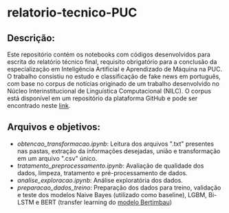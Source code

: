 # relatorio-tecnico-PUC

## Descrição:
Este repositório contém os notebooks com códigos desenvolvidos para escrita do relatório técnico final, requisito obrigatório para a conclusão da especialização em Inteligência Artificial
e Aprendizado de Máquina na PUC. O trabalho consistiu no estudo e classificação de fake news em português, com base no corpus de notícias originado de um trabalho desenvolvido no Núcleo Interinstitucional de Linguística
Computacional (NILC). O corpus está disponível em um repositório da plataforma GitHub e pode ser encontrado neste [link](https://github.com/roneysco/Fake.br-Corpus).

## Arquivos e objetivos:
 - *obtencao_transformacao.ipynb*: Leitura dos arquivos ".txt" presentes nas pastas, extração da informações desejadas, união e transformação em um arquivo ".csv" único.
 - *tratamento_preprocessamento.ipynb*: Avaliação de qualidade dos dados, limpeza, tratamento e pré-processamento de dados.
 - *analise_exploracao.ipynb*: Análise exploratória dos dados.
 - *preparacao_dados_treino*: Preparação dos dados para treino, validação e teste dos modelos Naive Bayes (utilizado como baseline), LGBM, Bi-LSTM e BERT (transfer learning do [modelo Bertimbau](https://huggingface.co/neuralmind/bert-base-portuguese-cased))
